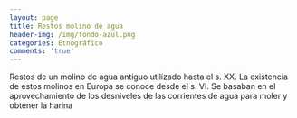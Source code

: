 ```yaml
---
layout: page
title: Restos molino de agua
header-img: /img/fondo-azul.png
categories: Etnográfico
comments: 'true'
---
```



Restos de un molino de agua antiguo utilizado hasta el s. XX. La existencia de estos molinos en Europa se conoce desde el s. VI. Se basaban en el aprovechamiento de los desniveles de las corrientes de agua para moler y obtener la harina

<div class="photos">
</div>
